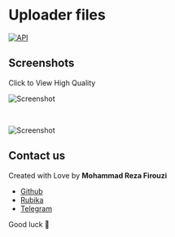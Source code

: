 # Uploader files


[![API](https://img.shields.io/badge/API-26%2B-brightgreen.svg?style=flat)](https://android-arsenal.com/api?level=26)

## Screenshots

Click to View High Quality

![Screenshot](https://dl.up4u.ir/426-Screenshot_2024-03-06-20-42-28-629_com.firouzi.uploader.jpg)

</br>

![Screenshot](https://dl.up4u.ir/dee-Screenshot_2024-03-06-20-42-31-880_com.firouzi.uploader.jpg)




## Contact us

Created with Love by **Mohammad Reza Firouzi** 

* [Github](https://github.com/MohammadrezaFirouzi/)
* [Rubika](https://rubika.ir/Mohamadreza_firouzim)
* [Telegram](https://t.me/Mohamadreza_firouziii)






Good luck 🌟



